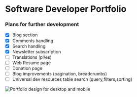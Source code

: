 # Software Developer Portfolio


### Plans for further development

- [x] Blog section
- [x] Comments handling
- [x] Search handling
- [x] Newsletter subscription
- [ ] Translations (pl/es)
- [ ] Web Resume page
- [ ] Donation page
- [ ] Blog improvements (pagination, breadcrumbs)
- [ ] Universal dev resources table search (query,filters,sorting)

![Portfolio design for desktop and mobile](https://azinko.s3.eu-central-1.amazonaws.com/az-portfolio-design.png)
